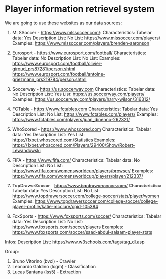 # Player information retrievel system

We are going to use these websites as our data sources:
1. MLSSoccer - https://www.mlssoccer.com/:
    Characteristics: 
        Tabelar data: Yes
        Description List: No
    List:
        https://www.mlssoccer.com/players/
    Examples: 
        https://www.mlssoccer.com/players/brenden-aaronson

2. Eurosport - https://www.eurosport.com/football/
    Characteristics: 
        Tabelar data: No
        Description List: No
    List:
    Examples:
        https://www.eurosport.com/football/olivier-giroud_prs87281/person.shtml
        https://www.eurosport.com/football/antoine-griezmann_prs219784/person.shtml

3. Soccerway - https://us.soccerway.com
    Characteristics: 
        Tabelar data: No
        Description List: Yes
    List:
        https://us.soccerway.com/players/
    Examples:
        https://us.soccerway.com/players/harry-wilson/316312/

4. FCTable - https://www.fctables.com
    Characteristics: 
        Tabelar data: Yes
        Description List: No
    List:
        https://www.fctables.com/players/
    Examples:
        https://www.fctables.com/players/juan_dinenno-262321/

5. WhoScored - https://www.whoscored.com
    Characteristics: 
        Tabelar data: Yes
        Description List: Yes
    List:
        https://1xbet.whoscored.com/Statistics
    Examples:
        https://1xbet.whoscored.com/Players/29400/Show/Robert-Lewandowski

6. FIFA - https://www.fifa.com/
    Characteristics: 
        Tabelar data: No
        Description List: No
    List:
        https://www.fifa.com/womensworldcup/players/browser/
    Examples:
        https://www.fifa.com/womensworldcup/players/player/212337/

7. TopDrawerSoccer - https://www.topdrawersoccer.com/
    Characteristics: 
        Tabelar data: Yes
        Description List: No
    List:
        https://www.topdrawersoccer.com/college-soccer/stats/player/women
    Examples:
        https://www.topdrawersoccer.com/college-soccer/college-player-profile/katie-mcclure/cpid-105384

8. FoxSports - https://www.foxsports.com/soccer/
    Characteristics: 
        Tabelar data: Yes
        Description List: No
    List:
        https://www.foxsports.com/soccer/players
    Examples:
        https://www.foxsports.com/soccer/saad-abdul-salaam-player-stats


Infos:
    Description List: https://www.w3schools.com/tags/tag_dl.asp

Group:
1. Bruno Vitorino (bvcl) - Crawler
2. Leonardo Galdino (lcgm) - Classification
3. Lucas Santana (lss5) - Extraction
